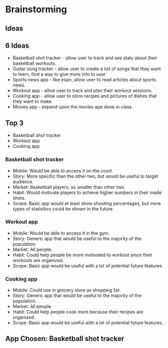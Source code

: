 # Brainstorming

## Ideas

## 6 Ideas
- Basketball shot tracker - allow user to track and see stats about their basketball workouts.
- Guitar song tracker - allow user to create a list of songs that they want to learn, find a way to give more info to user.
- Sports news app - like espn, allow user to read articles about sports news.
- Workout app - allow user to track and plan their workout sessions.
- Cooking app - allow user to store recipes and pictures of dishes that they want to make. 
- Movies app - expand upon the movies app done in class.

## Top 3
- Basketball shot tracker
- Workout app
- Cooking app

### Basketball shot tracker
- Mobile: Would be able to access it on the court.
- Story: More specific than the other two, but would be useful to target audience.
- Market: Basketball players, so smaller than other two.
- Habit: Would motivate players to achieve higher numbers in their made shots.
- Scope: Basic app would at least show shooting percentages, but more types of statisitics could be shown in the future.

### Workout app
- Mobile: Would be able to access it in the gym.
- Story: Generic app that would be useful to the majority of the population.
- Market: All people.
- Habit: Could help people be more motivated to workout since their workouts are organized.
- Scope: Basic app would be useful with a lot of potential future features.

### Cooking app
- Mobile: Could use in grocery store as shopping list.
- Story: Generic app that would be useful to the majority of the population.
- Market: All people.
- Habit: Could help people cook more because their recipes are organized. 
- Scope: Basic app would be useful with a lot of potential future features.

## App Chosen: Basketball shot tracker

